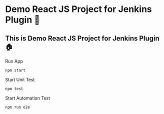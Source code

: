 # Demo React JS Project for Jenkins Plugin 🚀
## This is Demo React JS Project for Jenkins Plugin 🏠

Run App 
``` 
npm start  
```
Start Unit Test 
```
npm test 
```

Start Automation Test
```
npm run e2e
``` 
